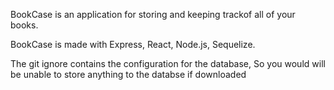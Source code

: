 BookCase is an application for storing and keeping trackof all of your books.

BookCase is made with Express, React, Node.js, Sequelize. 

The git ignore contains the configuration for the database, 
So you would will be unable to store anything to the databse if downloaded
